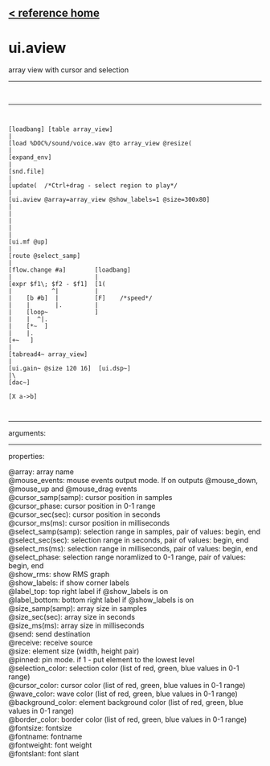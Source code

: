 [< reference home](ceammc_lib.html)
---

# ui.aview


array view with cursor and selection

---

<br>


---


```


[loadbang] [table array_view]
|
[load %DOC%/sound/voice.wav @to array_view @resize(
|
[expand_env]
|
[snd.file]
|
[update(  /*Ctrl+drag - select region to play*/
|
[ui.aview @array=array_view @show_labels=1 @size=300x80]
|
|
|
|
|
[ui.mf @up]
|
[route @select_samp]
|
[flow.change #a]        [loadbang]
|                       |
[expr $f1\; $f2 - $f1]  [1(
|           ^|          |
|    [b #b]  |          [F]    /*speed*/
|    |       |.         |
|    [loop~             ]
|    |  ^|.
|    [*~  ]
|    |.
[+~   ]
|
[tabread4~ array_view]
|
[ui.gain~ @size 120 16]  [ui.dsp~]
|\
[dac~]

[X a->b]

            
```

---
arguments:


---
properties:

@array: array name<br>
@mouse_events: mouse events output
            mode. If on outputs @mouse_down, @mouse_up and @mouse_drag events<br>
@cursor_samp(samp): cursor position in
            samples<br>
@cursor_phase: 
            cursor position in 0-1 range<br>
@cursor_sec(sec): cursor position in
            seconds<br>
@cursor_ms(ms): cursor
            position in milliseconds<br>
@select_samp(samp): selection range in samples,
            pair of values: begin, end<br>
@select_sec(sec): selection range in seconds,
            pair of values: begin, end<br>
@select_ms(ms): selection range in
            milliseconds, pair of values: begin, end<br>
@select_phase: selection range noramlized to 0-1 range,
            pair of values: begin, end<br>
@show_rms: show RMS graph<br>
@show_labels: if show corner
            labels<br>
@label_top: top right label if @show_labels is
            on<br>
@label_bottom: bottom right label if @show_labels is
            on<br>
@size_samp(samp): array size in samples<br>
@size_sec(sec): array size in seconds<br>
@size_ms(ms): array size in milliseconds<br>
@send: send destination<br>
@receive: receive source<br>
@size: element size (width, height
            pair)<br>
@pinned: pin mode. if 1 - put element
            to the lowest level<br>
@selection_color: selection color
            (list of red, green, blue values in 0-1 range)<br>
@cursor_color: cursor color (list of
            red, green, blue values in 0-1 range)<br>
@wave_color: wave color (list of
            red, green, blue values in 0-1 range)<br>
@background_color: element
            background color (list of red, green, blue values in 0-1 range)<br>
@border_color: border color (list
            of red, green, blue values in 0-1 range)<br>
@fontsize: 
            fontsize<br>
@fontname: fontname<br>
@fontweight: font
            weight<br>
@fontslant: font
            slant<br>

